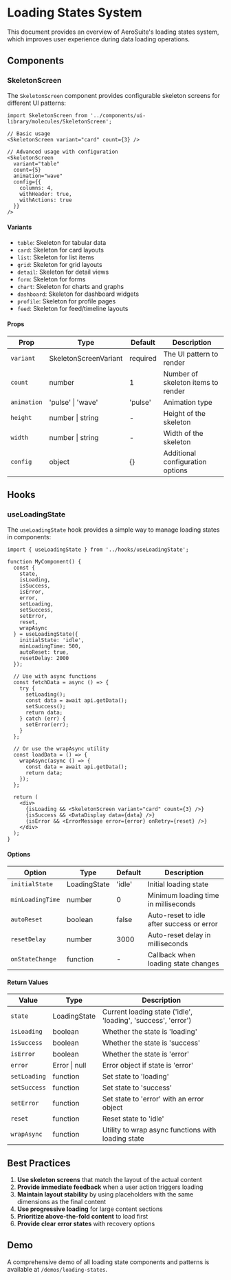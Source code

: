# Loading States System

This document provides an overview of AeroSuite's loading states system, which improves user experience during data loading operations.

## Components

### SkeletonScreen

The `SkeletonScreen` component provides configurable skeleton screens for different UI patterns:

```tsx
import SkeletonScreen from '../components/ui-library/molecules/SkeletonScreen';

// Basic usage
<SkeletonScreen variant="card" count={3} />

// Advanced usage with configuration
<SkeletonScreen 
  variant="table" 
  count={5}
  animation="wave"
  config={{
    columns: 4,
    withHeader: true,
    withActions: true
  }}
/>
```

#### Variants

- `table`: Skeleton for tabular data
- `card`: Skeleton for card layouts
- `list`: Skeleton for list items
- `grid`: Skeleton for grid layouts
- `detail`: Skeleton for detail views
- `form`: Skeleton for forms
- `chart`: Skeleton for charts and graphs
- `dashboard`: Skeleton for dashboard widgets
- `profile`: Skeleton for profile pages
- `feed`: Skeleton for feed/timeline layouts

#### Props

| Prop | Type | Default | Description |
|------|------|---------|-------------|
| `variant` | SkeletonScreenVariant | required | The UI pattern to render |
| `count` | number | 1 | Number of skeleton items to render |
| `animation` | 'pulse' \| 'wave' | 'pulse' | Animation type |
| `height` | number \| string | - | Height of the skeleton |
| `width` | number \| string | - | Width of the skeleton |
| `config` | object | {} | Additional configuration options |

## Hooks

### useLoadingState

The `useLoadingState` hook provides a simple way to manage loading states in components:

```tsx
import { useLoadingState } from '../hooks/useLoadingState';

function MyComponent() {
  const { 
    state,
    isLoading,
    isSuccess,
    isError,
    error,
    setLoading,
    setSuccess,
    setError,
    reset,
    wrapAsync
  } = useLoadingState({
    initialState: 'idle',
    minLoadingTime: 500,
    autoReset: true,
    resetDelay: 2000
  });

  // Use with async functions
  const fetchData = async () => {
    try {
      setLoading();
      const data = await api.getData();
      setSuccess();
      return data;
    } catch (err) {
      setError(err);
    }
  };

  // Or use the wrapAsync utility
  const loadData = () => {
    wrapAsync(async () => {
      const data = await api.getData();
      return data;
    });
  };

  return (
    <div>
      {isLoading && <SkeletonScreen variant="card" count={3} />}
      {isSuccess && <DataDisplay data={data} />}
      {isError && <ErrorMessage error={error} onRetry={reset} />}
    </div>
  );
}
```

#### Options

| Option | Type | Default | Description |
|--------|------|---------|-------------|
| `initialState` | LoadingState | 'idle' | Initial loading state |
| `minLoadingTime` | number | 0 | Minimum loading time in milliseconds |
| `autoReset` | boolean | false | Auto-reset to idle after success or error |
| `resetDelay` | number | 3000 | Auto-reset delay in milliseconds |
| `onStateChange` | function | - | Callback when loading state changes |

#### Return Values

| Value | Type | Description |
|-------|------|-------------|
| `state` | LoadingState | Current loading state ('idle', 'loading', 'success', 'error') |
| `isLoading` | boolean | Whether the state is 'loading' |
| `isSuccess` | boolean | Whether the state is 'success' |
| `isError` | boolean | Whether the state is 'error' |
| `error` | Error \| null | Error object if state is 'error' |
| `setLoading` | function | Set state to 'loading' |
| `setSuccess` | function | Set state to 'success' |
| `setError` | function | Set state to 'error' with an error object |
| `reset` | function | Reset state to 'idle' |
| `wrapAsync` | function | Utility to wrap async functions with loading state |

## Best Practices

1. **Use skeleton screens** that match the layout of the actual content
2. **Provide immediate feedback** when a user action triggers loading
3. **Maintain layout stability** by using placeholders with the same dimensions as the final content
4. **Use progressive loading** for large content sections
5. **Prioritize above-the-fold content** to load first
6. **Provide clear error states** with recovery options

## Demo

A comprehensive demo of all loading state components and patterns is available at `/demos/loading-states`. 